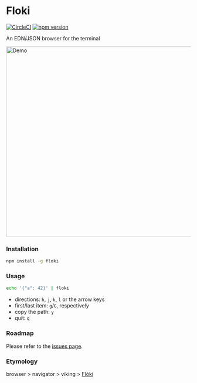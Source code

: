 # Floki 

[![CircleCI](https://circleci.com/gh/denisidoro/floki.svg?style=svg)](https://circleci.com/gh/denisidoro/floki) 
[![npm version](https://badge.fury.io/js/floki.svg)](https://badge.fury.io/js/floki)

An EDN/JSON browser for the terminal

<img src="https://user-images.githubusercontent.com/3226564/50562060-d2868f00-0cf7-11e9-928d-f7e4d0a08cb1.gif"
     alt="Demo"
     width=520 />

### Installation

```sh
npm install -g floki
```

### Usage

```sh
echo '{"a": 42}' | floki
```

- directions: `h`, `j`, `k`, `l` or the arrow keys
- first/last item: `g`/`G`, respectively
- copy the path: `y`
- quit: `q`

### Roadmap

Please refer to the [issues page](https://github.com/denisidoro/floki/issues).

### Etymology

browser > navigator > viking > [Flóki](https://en.wikipedia.org/wiki/Hrafna-Fl%C3%B3ki_Vilger%C3%B0arson)
